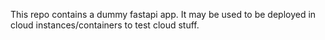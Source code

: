 This repo contains a dummy fastapi app. It may be used to be deployed
in cloud instances/containers to test cloud stuff.